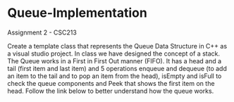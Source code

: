 # Queue-Implementation
Assignment 2 - CSC213

Create a template class that represents the Queue Data Structure in C++ as a visual studio project. In class we have designed the concept of a stack. The Queue works in a First in First Out manner (FIFO). It has a head and a tail (first item and last item) and 5 operations enqueue and dequeue (to add an item to the tail and to pop an item from the head), isEmpty and isFull to check the queue components and Peek that shows the first item on the head. Follow the link below to better understand how the queue works.
